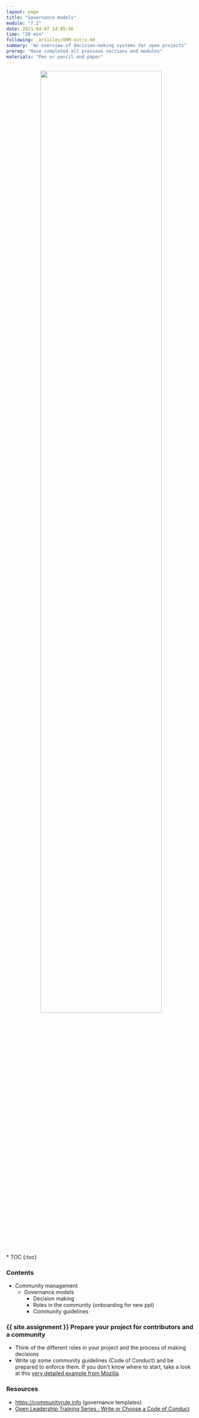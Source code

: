 ```yaml
---
layout: page
title: "Governance models"
module: "7.2"
date: 2021-04-07 14:05:56
time: "20 min"
following: _articles/OHM-outro.md
summary: "An overview of decision-making systems for open projects"
prereq: "Have completed all previous sections and modules"
materials: "Pen or pencil and paper"
---
```

<p align="center">
<img src="https://raw.githubusercontent.com/ohwmakers/OHM-curriculum/gh-pages/img/work_in_progress_banner.svg" width="80%"/>
</p>
* TOC
{:toc}

### Contents
- Community management
  - Governance models
    - Decision making
    - Roles in the community (onboarding for new ppl)
    - Community guidelines

### {{ site.assignment }} Prepare your project for contributors and a community
- Think of the different roles in your project and the process of making decisions
- Write up some community guidelines (Code of Conduct) and be prepared to enforce them. If you don't know where to start, take a look at this [very detailed example from Mozilla](https://www.mozilla.org/en-US/about/governance/policies/participation/).
### Resources
- https://communityrule.info (governance templates)
- [Open Leadership Training Series : Write or Choose a Code of Conduct](https://mozilla.github.io/open-leadership-training-series/articles/building-communities-of-contributors/write-a-code-of-conduct/)
